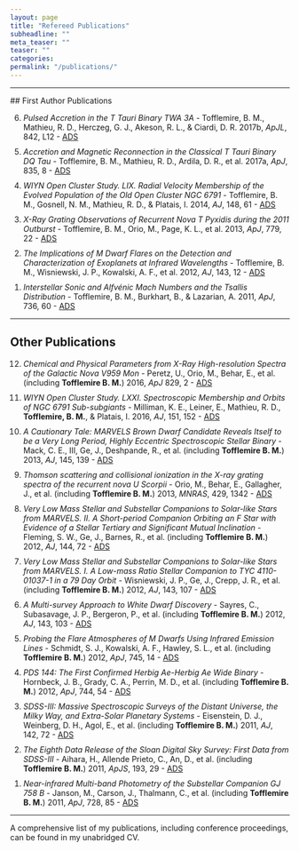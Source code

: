 ```yaml
---
layout: page
title: "Refereed Publications"
subheadline: ""
meta_teaser: ""
teaser: ""
categories:
permalink: "/publications/"
---
```

<!--more-->
<hr>
## First Author Publications

<ol reversed>
  <li style="margin-bottom: 10px;"> <em>Pulsed Accretion in the T Tauri Binary TWA 3A</em> - Tofflemire, B. M., Mathieu, R. D., Herczeg, G. J., Akeson, R. L., & Ciardi, D. R.  2017b, <em>ApJL</em>, 842, L12 - <a href='http://adsabs.harvard.edu/abs/2017ApJ...842L..12T' target="_blank">ADS</a> </li>

  <li style="margin-bottom: 10px;"> <em>Accretion and Magnetic Reconnection in the Classical T Tauri Binary DQ Tau</em> - Tofflemire, B. M., Mathieu, R. D., Ardila, D. R., et al. 2017a, <em>ApJ</em>, 835, 8 - <a href='http://adsabs.harvard.edu/abs/2017ApJ...835....8T' target="_blank">ADS</a> </li>
  
  <li style="margin-bottom: 10px;"> <em>WIYN Open Cluster Study. LIX. Radial Velocity Membership of the Evolved Population of the Old Open Cluster NGC 6791</em> - Tofflemire, B. M., Gosnell, N. M., Mathieu, R. D., & Platais, I. 2014, <em>AJ</em>, 148, 61 - <a href='http://adsabs.harvard.edu/abs/2014AJ....148...61T' target="_blank">ADS</a> </li>
 
  <li style="margin-bottom: 10px;"> <em>X-Ray Grating Observations of Recurrent Nova T Pyxidis during the 2011 Outburst</em> - Tofflemire, B. M., Orio, M., Page, K. L., et al.  2013, <em>ApJ</em>, 779, 22 - <a href='http://adsabs.harvard.edu/abs/2013ApJ...779...22T' target="_blank">ADS</a> </li>
  
  <li style="margin-bottom: 10px;"> <em>The Implications of M Dwarf Flares on the Detection and Characterization of Exoplanets at Infrared Wavelengths</em> - Tofflemire, B. M., Wisniewski, J. P., Kowalski, A. F., et al. 2012, <em>AJ</em>, 143, 12 - <a href='http://adsabs.harvard.edu/abs/2012AJ....143...12T' target="_blank">ADS</a> </li>
  
  <li style="margin-bottom: 10px;"> <em>Interstellar Sonic and Alfvénic Mach Numbers and the Tsallis Distribution</em> - Tofflemire, B. M., Burkhart, B., & Lazarian, A. 2011, <em>ApJ</em>, 736, 60 - <a href='http://adsabs.harvard.edu/abs/2011ApJ...736...60T' target="_blank">ADS</a> </li>
</ol>

<hr>

## Other Publications
<ol reversed>
  <li style="margin-bottom: 10px;"> <em>Chemical and Physical Parameters from X-Ray High-resolution Spectra of the Galactic Nova V959 Mon</em> - Peretz, U., Orio, M., Behar, E., et al. (including <b>Tofflemire B. M.</b>) 2016, <em>ApJ</em> 829, 2 - <a href='http://adsabs.harvard.edu/abs/2016ApJ...829....2P' target="_blank">ADS</a> </li>
  
  <li style="margin-bottom: 10px;"> <em>WIYN Open Cluster Study. LXXI. Spectroscopic Membership and Orbits of NGC 6791 Sub-subgiants</em> - Milliman, K. E., Leiner, E., Mathieu, R. D., <b>Tofflemire, B. M.</b>, & Platais, I. 2016, <em>AJ</em>, 151, 152 - <a href='http://adsabs.harvard.edu/abs/2016AJ....151..152M' target="_blank">ADS</a> </li>
  
  <li style="margin-bottom: 10px;"> <em>A Cautionary Tale: MARVELS Brown Dwarf Candidate Reveals Itself to be a Very Long Period, Highly Eccentric Spectroscopic Stellar Binary</em> - Mack, C. E., III, Ge, J., Deshpande, R., et al. (including <b>Tofflemire B. M.</b>) 2013, <em>AJ</em>, 145, 139 - <a href='http://adsabs.harvard.edu/abs/2013AJ....145..139M' target="_blank">ADS</a> </li>
  
  <li style="margin-bottom: 10px;"> <em>Thomson scattering and collisional ionization in the X-ray grating spectra of the recurrent nova U Scorpii</em> - Orio, M., Behar, E., Gallagher, J., et al. (including <b>Tofflemire B. M.</b>) 2013, <em>MNRAS</em>, 429, 1342 - <a href='http://adsabs.harvard.edu/abs/2013MNRAS.429.1342O' target="_blank">ADS</a> </li>
  
  <li style="margin-bottom: 10px;"> <em>Very Low Mass Stellar and Substellar Companions to Solar-like Stars from MARVELS. II. A Short-period Companion Orbiting an F Star with Evidence of a Stellar Tertiary and Significant Mutual Inclination</em> - Fleming, S. W., Ge, J., Barnes, R., et al. (including <b>Tofflemire B. M.</b>) 2012, <em>AJ</em>, 144, 72 - <a href='http://adsabs.harvard.edu/abs/2012AJ....144...72F' target="_blank">ADS</a> </li>
  
  <li style="margin-bottom: 10px;"> <em>Very Low Mass Stellar and Substellar Companions to Solar-like Stars from MARVELS. I. A Low-mass Ratio Stellar Companion to TYC 4110-01037-1 in a 79 Day Orbit</em> - Wisniewski, J. P., Ge, J., Crepp, J. R., et al. (including <b>Tofflemire B. M.</b>) 2012, <em>AJ</em>, 143, 107 - <a href='http://adsabs.harvard.edu/abs/2012AJ....143..107W' target="_blank">ADS</a> </li>
  
  <li style="margin-bottom: 10px;"> <em>A Multi-survey Approach to White Dwarf Discovery</em> - Sayres, C., Subasavage, J. P., Bergeron, P., et al. (including <b>Tofflemire B. M.</b>) 2012, <em>AJ</em>, 143, 103 - <a href='http://adsabs.harvard.edu/abs/2012AJ....143..103S' target="_blank">ADS</a> </li>
  
  <li style="margin-bottom: 10px;"> <em>Probing the Flare Atmospheres of M Dwarfs Using Infrared Emission Lines</em> - Schmidt, S. J., Kowalski, A. F., Hawley, S. L., et al. (including <b>Tofflemire B. M.</b>) 2012, <em>ApJ</em>, 745, 14 - <a href='http://adsabs.harvard.edu/abs/2012ApJ...745...14S' target="_blank">ADS</a> </li>

  <li style="margin-bottom: 10px;"> <em>PDS 144: The First Confirmed Herbig Ae-Herbig Ae Wide Binary</em> - Hornbeck, J. B., Grady, C. A., Perrin, M. D., et al. (including <b>Tofflemire B. M.</b>) 2012, <em>ApJ</em>, 744, 54 - <a href='http://adsabs.harvard.edu/abs/2012ApJ...744...54H' target="_blank">ADS</a> </li>

  <li style="margin-bottom: 10px;"> <em>SDSS-III: Massive Spectroscopic Surveys of the Distant Universe, the Milky Way, and Extra-Solar Planetary Systems</em> - Eisenstein, D. J., Weinberg, D. H., Agol, E., et al. (including <b>Tofflemire B. M.</b>) 2011, <em>AJ</em>, 142, 72 - <a href='http://adsabs.harvard.edu/abs/2011AJ....142...72E' target="_blank">ADS</a> </li>
  
  <li style="margin-bottom: 10px;"> <em>The Eighth Data Release of the Sloan Digital Sky Survey: First Data from SDSS-III</em> - Aihara, H., Allende Prieto, C., An, D., et al. (including <b>Tofflemire B. M.</b>) 2011, <em>ApJS</em>, 193, 29 - <a href='http://adsabs.harvard.edu/abs/2011ApJS..193...29A' target="_blank">ADS</a> </li>
  
  <li style="margin-bottom: 10px;"> <em>Near-infrared Multi-band Photometry of the Substellar Companion GJ 758 B</em> - Janson, M., Carson, J., Thalmann, C., et al. (including <b>Tofflemire B. M.</b>) 2011, <em>ApJ</em>, 728, 85 - <a href='http://adsabs.harvard.edu/abs/2011ApJ...728...85J' target="_blank">ADS</a> </li>
</ol>
<hr>
A comprehensive list of my publications, including conference proceedings, can be found in my unabridged CV. 
